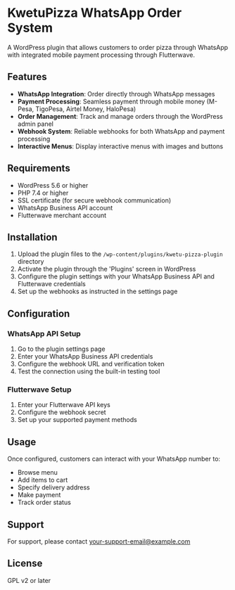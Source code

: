 # KwetuPizza WhatsApp Order System

A WordPress plugin that allows customers to order pizza through WhatsApp with integrated mobile payment processing through Flutterwave.

## Features

- **WhatsApp Integration**: Order directly through WhatsApp messages
- **Payment Processing**: Seamless payment through mobile money (M-Pesa, TigoPesa, Airtel Money, HaloPesa)
- **Order Management**: Track and manage orders through the WordPress admin panel
- **Webhook System**: Reliable webhooks for both WhatsApp and payment processing
- **Interactive Menus**: Display interactive menus with images and buttons

## Requirements

- WordPress 5.6 or higher
- PHP 7.4 or higher
- SSL certificate (for secure webhook communication)
- WhatsApp Business API account
- Flutterwave merchant account

## Installation

1. Upload the plugin files to the `/wp-content/plugins/kwetu-pizza-plugin` directory
2. Activate the plugin through the 'Plugins' screen in WordPress
3. Configure the plugin settings with your WhatsApp Business API and Flutterwave credentials
4. Set up the webhooks as instructed in the settings page

## Configuration

### WhatsApp API Setup

1. Go to the plugin settings page
2. Enter your WhatsApp Business API credentials
3. Configure the webhook URL and verification token
4. Test the connection using the built-in testing tool

### Flutterwave Setup

1. Enter your Flutterwave API keys
2. Configure the webhook secret
3. Set up your supported payment methods

## Usage

Once configured, customers can interact with your WhatsApp number to:
- Browse menu
- Add items to cart
- Specify delivery address
- Make payment
- Track order status

## Support

For support, please contact [your-support-email@example.com](mailto:your-support-email@example.com)

## License

GPL v2 or later 